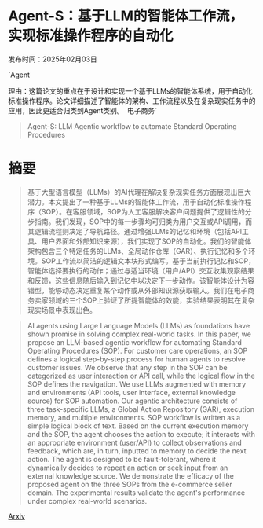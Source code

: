 # Agent-S：基于LLM的智能体工作流，实现标准操作程序的自动化

发布时间：2025年02月03日

`Agent

理由：这篇论文的重点在于设计和实现一个基于LLMs的智能体系统，用于自动化标准操作程序。论文详细描述了智能体的架构、工作流程以及在复杂现实任务中的应用，因此更适合归类到Agent类别。` `电子商务`

> Agent-S: LLM Agentic workflow to automate Standard Operating Procedures

# 摘要

> 基于大型语言模型（LLMs）的AI代理在解决复杂现实任务方面展现出巨大潜力。本文提出了一种基于LLMs的智能体工作流，用于自动化标准操作程序（SOP）。在客服领域，SOP为人工客服解决客户问题提供了逻辑性的分步指南。我们发现，SOP中的每一步骤均可归类为用户交互或API调用，而其逻辑流程则决定了导航路径。通过增强LLMs的记忆和环境（包括API工具、用户界面和外部知识来源），我们实现了SOP的自动化。我们的智能体架构包含三个特定任务的LLMs、全局动作仓库（GAR）、执行记忆和多个环境。SOP工作流以简洁的逻辑文本块形式编写。基于当前执行记忆和SOP，智能体选择要执行的动作；通过与适当环境（用户/API）交互收集观察结果和反馈，这些信息随后输入到记忆中以决定下一步动作。该智能体设计为容错型，能够动态决定重复某个动作或从外部知识源获取输入。我们在电子商务卖家领域的三个SOP上验证了所提智能体的效能，实验结果表明其在复杂现实场景中表现出色。

> AI agents using Large Language Models (LLMs) as foundations have shown promise in solving complex real-world tasks. In this paper, we propose an LLM-based agentic workflow for automating Standard Operating Procedures (SOP). For customer care operations, an SOP defines a logical step-by-step process for human agents to resolve customer issues. We observe that any step in the SOP can be categorized as user interaction or API call, while the logical flow in the SOP defines the navigation. We use LLMs augmented with memory and environments (API tools, user interface, external knowledge source) for SOP automation. Our agentic architecture consists of three task-specific LLMs, a Global Action Repository (GAR), execution memory, and multiple environments. SOP workflow is written as a simple logical block of text. Based on the current execution memory and the SOP, the agent chooses the action to execute; it interacts with an appropriate environment (user/API) to collect observations and feedback, which are, in turn, inputted to memory to decide the next action. The agent is designed to be fault-tolerant, where it dynamically decides to repeat an action or seek input from an external knowledge source. We demonstrate the efficacy of the proposed agent on the three SOPs from the e-commerce seller domain. The experimental results validate the agent's performance under complex real-world scenarios.

[Arxiv](https://arxiv.org/abs/2503.15520)